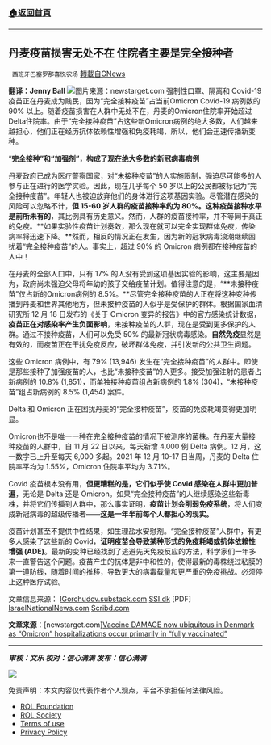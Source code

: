 ###  [:house:返回首頁](https://github.com/ourhimalayas/txt)
---


## 丹麦疫苗损害无处不在 住院者主要是完全接种者
` 西班牙巴塞罗那喜悦农场` [轉載自GNews](https://gnews.org/zh-hans/1834308/)

**翻译：Jenny Ball**
![](https://assets.gnews.org/wp-content/uploads/2022/01/tempsnip07.png)图片来源：newstarget.com
强制性口罩、隔离和 Covid-19 疫苗正在丹麦成为贱民，因为“完全接种疫苗”占当前Omicron Covid-19 病例数的 90% 以上。随着疫苗损害在人群中无处不在，丹麦的Omicron住院率开始超过Delta住院率。由于“完全接种疫苗”占这些新Omicron病例的绝大多数，人们越来越担心，他们正在经历抗体依赖性增强和免疫耗竭，所以，他们会迅速传播新变种。

“**完全接种”和“加强剂”，构成了现在绝大多数的新冠病毒病例**

丹麦政府已成为医疗警察国家，对“未接种疫苗”的人实施限制，强迫尽可能多的人参与正在进行的医学实验。因此，现在几乎每个 50 岁以上的公民都被标记为“完全接种疫苗”。年轻人也被迫放弃他们的身体进行这项基因实验。尽管潜在感染的风险可以忽略不计，**但 15-60 岁人群的疫苗接种率约为 80%。这种疫苗接种水平是前所未有的**，其比例具有历史意义。然而，人群的疫苗接种率，并不等同于真正的免疫。**如果实验性疫苗计划奏效，那么现在就可以完全实现群体免疫，传染病率将迅速下降。**然而，相反的情况正在发生，因为新的冠状病毒浪潮继续困扰着“完全接种疫苗”的人。事实上，超过 90% 的 Omicron 病例都在接种疫苗的人中！

在丹麦的全部人口中，只有 17% 的人没有受到这项基因实验的影响，这主要是因为，政府尚未强迫父母将年幼的孩子交给疫苗计划。值得注意的是，“**未接种疫苗”仅占新的Omicron病例的 8.5%。**尽管完全接种疫苗的人正在将这种变种传播到丹麦和世界其他地方，但未接种疫苗的人似乎是受保护的群体。根据国家血清研究所 12 月 18 日发布的《关于 Omicron 变异的报告》中的官方感染统计数据，**疫苗正在对感染率产生负面影响**，未接种疫苗的人群，现在是受到更多保护的人群。通过不接种疫苗，人们可以免受 50% 的最新冠状病毒感染。**自然免疫**显然是有效的，而疫苗正在干扰免疫反应，破坏群体免疫，并引发新的公共卫生问题。

这些 Omicron 病例中，有 79% (13,946) 发生在“完全接种疫苗”的人群中。即使是那些接种了加强疫苗的人，也比“未接种疫苗”的人更多。接受加强注射的患者占新病例的 10.8% (1,851)，而单独接种疫苗组占新病例的 1.8% (304)，“未接种疫苗”组占新病例的 8.5% (1,454) 案件。

Delta 和 Omicron 正在困扰丹麦的“完全接种疫苗”，疫苗的免疫耗竭变得更加明显。

Omicron也不是唯一一种在完全接种疫苗的情况下被测序的菌株。在丹麦大量接种疫苗的人群中，自 11 月 22 日以来，每天新增 4,000 例 Delta 病例。12 月，这一数字已上升至每天 6,000 多起。2021 年 12 月 10-17 日当周，丹麦的 Delta 住院率平均为 1.55%，Omicron 住院率平均为 3.71%。

Covid 疫苗根本没有用，**但更糟糕的是，它们似乎使 Covid 感染在人群中更加普遍**，无论是 Delta 还是 Omicron。如果“完全接种疫苗”的人继续感染这些新毒株，并将它们传播到人群中，那么事实证明，**疫苗计划会削弱免疫系统**，将人们变成新冠病毒的超级传播者——**这是一年半前每个人都担心的现实。**

疫苗计划甚至不提供中性结果，如生理盐水安慰剂。“完全接种疫苗”人群中，有更多人感染了这些新的 Covid，**证明疫苗会导致某种形式的免疫耗竭或抗体依赖性增强 (ADE)**。最新的变种已经找到了逃避先天免疫反应的方法，科学家们一年多来一直警告这个问题。疫苗产生的抗体是非中和性的，使得最新的毒株绕过粘膜的第一道防线，随着时间的推移，导致更大的病毒载量和更严重的免疫挑战。必须停止这种医疗试验。

文章信息来源：
[IGorchudov.substack.com](https://igorchudov.substack.com/p/denmark-no-vax-is-protective-vax)
[SSI.dk](https://www.ssi.dk/-/media/cdn/files/covid19/omikron/statusrapport/rapport-omikronvarianten-18122021-wj25.pdf?la=da) [PDF]
[IsraelNationalNews.com](https://www.israelnationalnews.com/news/309762)
[Scribd.com](https://www.scribd.com/document/519637770/Document)

**文章来源**：[newstarget.com][Vaccine DAMAGE now ubiquitous in Denmark as “Omicron” hospitalizations occur primarily in “fully vaccinated”](https://www.newstarget.com/2022-01-05-vaccine-damage-ubiquitous-in-denmark-Omicron-hospitalizations-fully-vaccinated.html)

* * *

***审核：文乐
校对：信心满满
发布：信心满满***

![](https://assets.gnews.org/wp-content/uploads/2022/01/GNEWS_CH.-2.jpeg)



 

免责声明：本文内容仅代表作者个人观点，平台不承担任何法律风险。

- [ROL Foundation](https://rolfoundation.org/)
- [ROL Society](https://rolsociety.org/)
- [Terms of use](https://gnews.org/terms-of-use-3/)
- [Privacy Policy](https://gnews.org/privacy-policy/)
